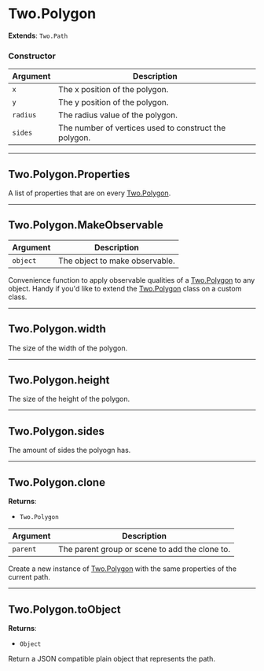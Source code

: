 # Two.Polygon


<div class="extends">

__Extends__: `Two.Path`

</div>





### Constructor


| Argument | Description |
| ---- | ----------- |
| `x` | The x position of the polygon. |
| `y` | The y position of the polygon. |
| `radius` | The radius value of the polygon. |
| `sides` | The number of vertices used to construct the polygon. |



---

<div class="static ">

## Two.Polygon.Properties








<div class="properties">

A list of properties that are on every [Two.Polygon](/documentation/polygon).

</div>











</div>



---

<div class="static ">

## Two.Polygon.MakeObservable










<div class="params">

| Argument | Description |
| ---- | ----------- |
| `object` | The object to make observable. |
</div>




<div class="description">

Convenience function to apply observable qualities of a [Two.Polygon](/documentation/polygon) to any object. Handy if you'd like to extend the [Two.Polygon](/documentation/polygon) class on a custom class.

</div>






</div>



---

<div class="instance ">

## Two.Polygon.width








<div class="properties">

The size of the width of the polygon.

</div>











</div>



---

<div class="instance ">

## Two.Polygon.height








<div class="properties">

The size of the height of the polygon.

</div>











</div>



---

<div class="instance ">

## Two.Polygon.sides








<div class="properties">

The amount of sides the polyogn has.

</div>











</div>



---

<div class="instance ">

## Two.Polygon.clone




<div class="returns">

__Returns__:



+ `Two.Polygon`




</div>







<div class="params">

| Argument | Description |
| ---- | ----------- |
| `parent` | The parent group or scene to add the clone to. |
</div>




<div class="description">

Create a new instance of [Two.Polygon](/documentation/polygon) with the same properties of the current path.

</div>






</div>



---

<div class="instance ">

## Two.Polygon.toObject




<div class="returns">

__Returns__:



+ `Object`




</div>










<div class="description">

Return a JSON compatible plain object that represents the path.

</div>






</div>


